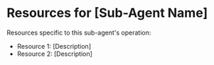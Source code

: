 # Resources for [Sub-Agent Name]

Resources specific to this sub-agent's operation:

- Resource 1: [Description]
- Resource 2: [Description]
